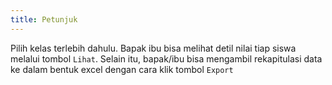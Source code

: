 ```yaml
---
title: Petunjuk
---
```


Pilih kelas terlebih dahulu.
Bapak ibu bisa melihat detil nilai tiap siswa melalui tombol <code class="bg-primary rounded-md px-2">Lihat</code>. Selain itu, bapak/ibu bisa mengambil rekapitulasi data ke dalam bentuk excel dengan cara klik tombol <code class="bg-primary rounded-md px-2">Export</code>
